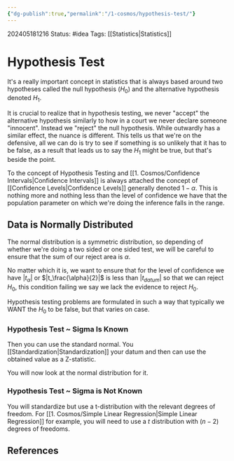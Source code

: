 ```yaml
---
{"dg-publish":true,"permalink":"/1-cosmos/hypothesis-test/"}
---
```


202405181216
Status: #idea
Tags: [[Statistics\|Statistics]]
# Hypothesis Test

It's a really important concept in statistics that is always based around two hypotheses called the null hypothesis ($H_0$) and the alternative hypothesis denoted $H_1$.

It is crucial to realize that in hypothesis testing, we never "accept" the alternative hypothesis similarly to how in a court we never declare someone "innocent". Instead we "reject" the null hypothesis. While outwardly has a similar effect, the nuance is different. 
This tells us that we're on the defensive, all we can do is try to see if something is so unlikely that it has to be false, as a result that leads us to say the $H_1$ might be true, but that's beside the point.

To the concept of Hypothesis Testing and [[1. Cosmos/Confidence Intervals\|Confidence Intervals]] is always attached the concept of [[Confidence Levels\|Confidence Levels]] generally denoted $1-\alpha$. This is nothing more and nothing less than the level of confidence we have that the population parameter on which we're doing the inference falls in the range.
## Data is Normally Distributed

The normal distribution is a symmetric distribution, so depending of whether we're doing a two sided or one sided test, we will be careful to ensure that the sum of our reject area is $\alpha$.

No matter which it is, we want to ensure that for the level of confidence we have $|t_\alpha|$ or $|t_\frac{\alpha}{2}|$ is less than $|t_{datum}|$ so that we can reject $H_0$, this condition failing we say we lack the evidence to reject $H_0$.

Hypothesis testing problems are formulated in such a way that typically we WANT the $H_0$ to be false, but that varies on case.
### Hypothesis Test ~ Sigma Is Known
Then you can use the standard normal.
You [[Standardization\|Standardization]] your datum and then can use the obtained value as a Z-statistic.

You will now look at the normal distribution for it.
### Hypothesis Test ~ Sigma is Not Known
You will standardize but use a t-distribution with the relevant degrees of freedom. For [[1. Cosmos/Simple Linear Regression\|Simple Linear Regression]] for example, you will need to use a $t$ distribution with $(n-2)$ degrees of freedoms.


## References

